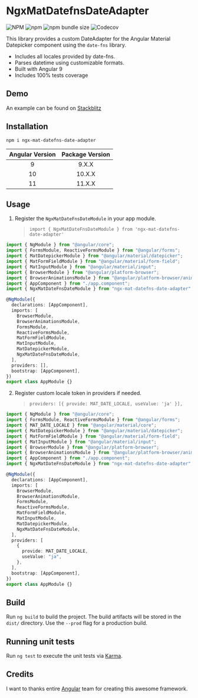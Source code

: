 # NgxMatDatefnsDateAdapter

![NPM](https://img.shields.io/npm/l/ngx-mat-datefns-date-adapter)
![npm](https://img.shields.io/npm/v/ngx-mat-datefns-date-adapter)
![npm bundle size](https://img.shields.io/bundlephobia/min/ngx-mat-datefns-date-adapter)
![Codecov](https://img.shields.io/codecov/c/github/sapozhnikovay/ngx-mat-datefns-date-adapter)

This library provides a custom DateAdapter for the Angular Material Datepicker component using the `date-fns` library.

- Includes all locales provided by date-fns.
- Parses datetime using customizable formats.
- Built with Angular 9
- Includes 100% tests coverage

## Demo

An example can be found on [Stackblitz](https://stackblitz.com/edit/angular-ngx-mat-datefns-date-adapter)

## Installation

`npm i ngx-mat-datefns-date-adapter`

| Angular Version | Package Version |
| :-------------: | :-------------: |
|        9        |      9.X.X      |
|       10        |     10.X.X      |
|       11        |     11.X.X      |

## Usage

1. Register the `NgxMatDateFnsDateModule` in your app module.
   > `import { NgxMatDateFnsDateModule } from 'ngx-mat-datefns-date-adapter'`

```typescript
import { NgModule } from "@angular/core";
import { FormsModule, ReactiveFormsModule } from "@angular/forms";
import { MatDatepickerModule } from "@angular/material/datepicker";
import { MatFormFieldModule } from "@angular/material/form-field";
import { MatInputModule } from "@angular/material/input";
import { BrowserModule } from "@angular/platform-browser";
import { BrowserAnimationsModule } from "@angular/platform-browser/animations";
import { AppComponent } from "./app.component";
import { NgxMatDateFnsDateModule } from "ngx-mat-datefns-date-adapter";

@NgModule({
  declarations: [AppComponent],
  imports: [
    BrowserModule,
    BrowserAnimationsModule,
    FormsModule,
    ReactiveFormsModule,
    MatFormFieldModule,
    MatInputModule,
    MatDatepickerModule,
    NgxMatDateFnsDateModule,
  ],
  providers: [],
  bootstrap: [AppComponent],
})
export class AppModule {}
```

2. Register custom locale token in providers if needed.
   > `providers: [{ provide: MAT_DATE_LOCALE, useValue: 'ja' }],`

```typescript
import { NgModule } from "@angular/core";
import { FormsModule, ReactiveFormsModule } from "@angular/forms";
import { MAT_DATE_LOCALE } from "@angular/material/core";
import { MatDatepickerModule } from "@angular/material/datepicker";
import { MatFormFieldModule } from "@angular/material/form-field";
import { MatInputModule } from "@angular/material/input";
import { BrowserModule } from "@angular/platform-browser";
import { BrowserAnimationsModule } from "@angular/platform-browser/animations";
import { AppComponent } from "./app.component";
import { NgxMatDateFnsDateModule } from "ngx-mat-datefns-date-adapter";

@NgModule({
  declarations: [AppComponent],
  imports: [
    BrowserModule,
    BrowserAnimationsModule,
    FormsModule,
    ReactiveFormsModule,
    MatFormFieldModule,
    MatInputModule,
    MatDatepickerModule,
    NgxMatDateFnsDateModule,
  ],
  providers: [
    {
      provide: MAT_DATE_LOCALE,
      useValue: "ja",
    },
  ],
  bootstrap: [AppComponent],
})
export class AppModule {}
```

## Build

Run `ng build` to build the project. The build artifacts will be stored in the `dist/` directory. Use the `--prod` flag for a production build.

## Running unit tests

Run `ng test` to execute the unit tests via [Karma](https://karma-runner.github.io).

## Credits

I want to thanks entire [Angular](https://angular.io) team for creating this awesome framework.
